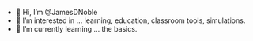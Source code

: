 - 👋 Hi, I’m @JamesDNoble
- 👀 I’m interested in ... learning, education, classroom tools, simulations.
- 🌱 I’m currently learning ... the basics.

<!---
JamesDNoble/JamesDNoble is a ✨ special ✨ repository because its `README.md` (this file) appears on your GitHub profile.
You can click the Preview link to take a look at your changes.
--->
